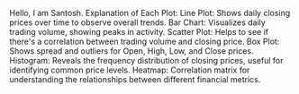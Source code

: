 Hello, I am Santosh.
Explanation of Each Plot:
Line Plot: Shows daily closing prices over time to observe overall trends.
Bar Chart: Visualizes daily trading volume, showing peaks in activity.
Scatter Plot: Helps to see if there's a correlation between trading volume and closing price.
Box Plot: Shows spread and outliers for Open, High, Low, and Close prices.
Histogram: Reveals the frequency distribution of closing prices, useful for identifying common price levels.
Heatmap: Correlation matrix for understanding the relationships between different financial metrics.
